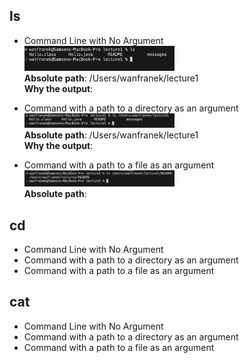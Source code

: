 ## ls
- Command Line with No Argument<br>
<img src="ls.png" width = 50% height = 50%><br>
**Absolute path**: /Users/wanfranek/lecture1<br>
**Why the output**: 


- Command with a path to a directory as an argument<br>
<img src="ls_directory.png" width = 50% height = 50%><br>
**Absolute path**: /Users/wanfranek/lecture1<br>
**Why the output**: 

- Command with a path to a file as an argument<br>
<img src="ls_file.png" width = 50% height = 50%><br>
**Absolute path**:
  
## cd
- Command Line with No Argument<br>
- Command with a path to a directory as an argument<br>
- Command with a path to a file as an argument<br>
## cat
- Command Line with No Argument<br>
- Command with a path to a directory as an argument<br>
- Command with a path to a file as an argument<br>
